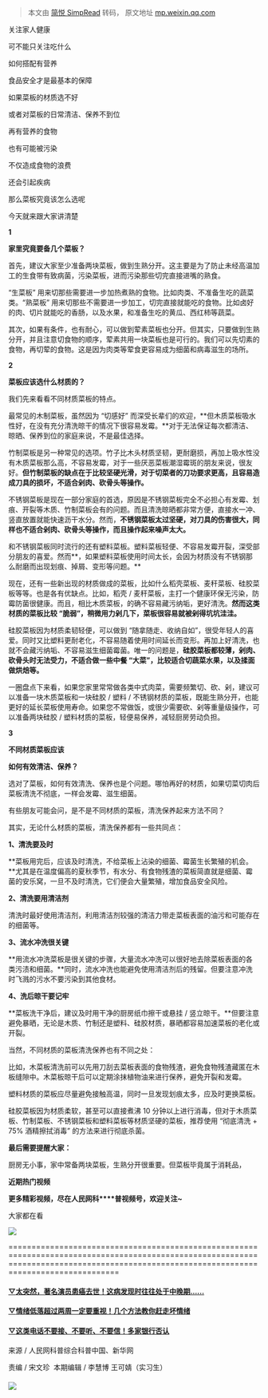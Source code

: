 > 本文由 [简悦 SimpRead](http://ksria.com/simpread/) 转码， 原文地址 [mp.weixin.qq.com](https://mp.weixin.qq.com/s/5UvQphhq_hgKg-EXjm5pxA)

关注家人健康

可不能只关注吃什么

如何搭配有营养

食品安全才是最基本的保障

如果菜板的材质选不好  

或者对菜板的日常清洁、保养不到位

再有营养的食物

也有可能被污染

不仅造成食物的浪费

还会引起疾病  

那么菜板究竟该怎么选呢

今天就来跟大家讲清楚

**1**

**家里究竟要备几个菜板？**

首先，建议大家至少准备两块菜板，做到生熟分开。这主要是为了防止未经高温加工的生食带有致病菌，污染菜板，进而污染那些切完直接进嘴的熟食。

“生菜板” 用来切那些需要进一步加热煮熟的食物。比如肉类、不准备生吃的蔬菜类。“熟菜板” 用来切那些不需要进一步加工，切完直接就能吃的食物。比如卤好的肉、切片就能吃的香肠，以及水果，和准备生吃的黄瓜、西红柿等蔬菜。

其次，如果有条件，也有耐心，可以做到荤素菜板也分开。但其实，只要做到生熟分开，并且注意切食物的顺序，荤素共用一块菜板也是可行的。我们可以先切素的食物，再切荤的食物。这是因为肉类等荤食更容易成为细菌和病毒滋生的场所。

**2**

**菜板应该选什么材质的？**

我们先来看看不同材质菜板的特点。

最常见的木制菜板，虽然因为 “切感好” 而深受长辈们的欢迎，**但木质菜板吸水性好，在没有充分清洗晾干的情况下很容易发霉。**对于无法保证每次都清洁、晾晒、保养到位的家庭来说，不是最佳选择。

竹制菜板是另一种常见的选项。竹子比木头材质坚韧，更耐磨损，再加上吸水性没有木质菜板那么高，不容易发霉，对于一些厌恶菜板潮湿霉斑的朋友来说，很友好。**但竹制菜板的缺点在于比较坚硬光滑，对于切菜者的刀功要求更高，且容易造成刀具的损坏，不适合剁肉、砍骨头等操作。**

不锈钢菜板是现在一部分家庭的首选，原因是不锈钢菜板完全不必担心有发霉、划痕、开裂等木质、竹制菜板会有的问题。而且清洗晾晒都非常方便，直接水一冲、竖直放置就能快速沥干水分。然而，**不锈钢菜板太过坚硬，对刀具的伤害很大，同样也不适合剁肉、砍骨头等操作，而且操作起来噪声太大。**

和不锈钢菜板同时流行的还有塑料菜板。塑料菜板轻便、不容易发霉开裂，深受部分朋友的喜爱。然而**，如果塑料菜板使用时间太长，会因为材质没有不锈钢那么耐磨而出现划痕、掉屑、变形等问题。**

现在，还有一些新出现的材质做成的菜板，比如什么稻壳菜板、麦秆菜板、硅胶菜板等等。也是各有优缺点。比如，稻壳 / 麦秆菜板，主打一个健康环保无污染，防霉防菌很健康。而且，相比木质菜板，的确不容易藏污纳垢，更好清洗。**然而这类材质的菜板比较 “脆弱”，稍微用力剁几下，菜板很容易就被剁得坑坑洼洼。**

硅胶菜板因为材质柔韧轻便，可以做到 “随拿随走、收纳自如”，很受年轻人的喜爱。同时又比塑料更耐老化，不容易随着使用时间延长而变形。再加上好清洗，也就不会藏污纳垢、不容易滋生细菌霉菌。唯一的问题是，**硅胶菜板都较薄，剁肉、砍骨头时无法受力，不适合做一些中餐 “大菜”，比较适合切蔬菜水果，以及揉面做烘焙等。**

一圈盘点下来看，如果您家里常常做各类中式肉菜，需要频繁切、砍、剁，建议可以准备一块木质菜板和一块硅胶 / 塑料 / 不锈钢材质的菜板，既能生熟分开，也能更好的延长菜板使用寿命。如果您不常做饭，或很少需要砍、剁等重量级操作，可以准备两块硅胶 / 塑料材质的菜板，轻便易保养，减轻厨房劳动负担。

**3**

**不同材质菜板应该**

**如何有效清洁、保养？**

选对了菜板，如何有效清洗、保养也是个问题。哪怕再好的材质，如果切菜切肉后菜板清洗不彻底，一样会发霉、滋生细菌。

有些朋友可能会问，是不是不同材质的菜板，清洗保养起来方法不同？

其实，无论什么材质的菜板，清洗保养都有一些共同点：

**1、清洗要及时**

**菜板用完后，应该及时清洗，不给菜板上沾染的细菌、霉菌生长繁殖的机会。**尤其是在温度偏高的夏秋季节，有水分、有食物残渣的菜板简直就是细菌、霉菌的安乐窝，一旦不及时清洗，它们便会大量繁殖，增加食品安全风险。

**2、清洗要用清洁剂**

清洗时最好使用清洁剂，利用清洁剂较强的清洁力带走菜板表面的油污和可能存在的细菌等。

**3、流水冲洗很关键**

**用流水冲洗菜板是很关键的步骤，大量流水冲洗可以很好地去除菜板表面的各类污渍和细菌。**同时，流水冲洗也能避免使用清洁剂后的残留。但要注意冲洗时飞溅的污水不要污染到其他食材。

**4、洗后晾干要记牢**

**菜板洗干净后，建议及时用干净的厨房纸巾擦干或悬挂 / 竖立晾干。**但要注意避免暴晒，无论是木质、竹制还是塑料、硅胶材质，暴晒都容易加速菜板的老化或开裂。

当然，不同材质的菜板清洗保养也有不同之处：

比如，木菜板清洗前可以先用刀刮去菜板表面的食物残渣，避免食物残渣藏匿在木板缝隙中。木菜板晾干后可以定期涂抹植物油来进行保养，避免开裂和发霉。

塑料材质的菜板应尽量避免接触高温，同时一旦发现划痕太多，应及时更换菜板。

硅胶菜板因为材质柔软，甚至可以直接煮沸 10 分钟以上进行消毒，但对于木质菜板、竹制菜板、不锈钢菜板和塑料菜板等材质坚硬的菜板，推荐使用 “彻底清洗 + 75% 酒精擦拭消毒” 的方法来进行彻底杀菌。

**最后需要提醒大家：**

厨房无小事，家中常备两块菜板，生熟分开很重要。但菜板毕竟属于消耗品，

**近期热门视频**

  

  

  

**更****多精彩视频，尽在人民****网科****普视频号，欢迎关注~**

大家都在看  

![](https://mmbiz.qpic.cn/mmbiz_png/DiaNZoXKtiaYbKsuKyS6RYiaeF9HOlYibibPCep7JJhe9iazRqcHxvn7udY1zjKMXl4M1kdEn8VJmVE8uM4PRzRZjCXQ/640?wx_fmt=png&wxfrom=5&wx_lazy=1&wx_co=1)




==========================================================================================================================================================================================

#### [▽](http://mp.weixin.qq.com/s?__biz=MzI1NjM4ODIwMQ==&mid=2247772035&idx=1&sn=a2c816ea9ef304618139e69cfe7dca0f&chksm=ea299a85dd5e139378880d89c0fa08a02f3534d12f1dc8e44a143b29aa31a0d6415513af381c&scene=21#wechat_redirect)[太突然，著名演员患癌去世！这病发现时往往处于中晚期……](http://mp.weixin.qq.com/s?__biz=MzI1NjM4ODIwMQ==&mid=2247772093&idx=1&sn=809fa985f84cfd6fb22ac1e6afda5f09&chksm=ea299abbdd5e13ad441aeb5c10d971a1b638e05b8acddf621afa3a82012cbbde3afca908fa7e&scene=21#wechat_redirect)

#### [▽](http://mp.weixin.qq.com/s?__biz=MzI1NjM4ODIwMQ==&mid=2247772035&idx=2&sn=45e1896ac74762d91d8a16ef5c801b38&chksm=ea299a85dd5e13937bfedaa9fcbd8d8e3dd14425d5851f2828a4abcadd8722c3c05cd7a77fc8&scene=21#wechat_redirect)[情绪低落超过两周一定要重视！几个方法教你赶走坏情绪](http://mp.weixin.qq.com/s?__biz=MzI1NjM4ODIwMQ==&mid=2247772093&idx=2&sn=dfbb5fd161aee1b4b9bb62f2dd71aae5&chksm=ea299abbdd5e13ad752f2bbd90ca709e341d2378d3cb10a187eeb71d588673e9c7792c188c5f&scene=21#wechat_redirect)

#### [▽](http://mp.weixin.qq.com/s?__biz=MzI1NjM4ODIwMQ==&mid=2247771992&idx=1&sn=85fec9add507ef7350c299d658dd91a9&chksm=ea299a5edd5e13487b7d16234225220ec2942be4a8bae0b7c278433318fb629aa9879a10b509&scene=21#wechat_redirect)[这类电话不要接、不要听、不要信！多家银行否认](http://mp.weixin.qq.com/s?__biz=MzI1NjM4ODIwMQ==&mid=2247772035&idx=1&sn=a2c816ea9ef304618139e69cfe7dca0f&chksm=ea299a85dd5e139378880d89c0fa08a02f3534d12f1dc8e44a143b29aa31a0d6415513af381c&scene=21#wechat_redirect)

#### [](http://mp.weixin.qq.com/s?__biz=MzI1NjM4ODIwMQ==&mid=2247751230&idx=1&sn=d406161dbe93488b27d6d8d7acade742&chksm=ea2a2b38dd5da22e5037718dfc66a3ef77a549267657de51e8a01fef656b4c5c76e72da100e1&scene=21#wechat_redirect)

  

来源 / 人民网科普综合科普中国、新华网

责编 / 宋文珍  本期编辑 / 李慧博 王可婧（实习生）

#### 

![](https://mmbiz.qpic.cn/mmbiz_png/DiaNZoXKtiaYayv9pACSqLlshDM7jby7hPNDf2AvHaicoGXYF51JPia8SZpatmrc6ApnneuSAxlpNMm3Sr17Bc1ib9w/640?wx_fmt=png&wxfrom=5&wx_lazy=1&wx_co=1)
